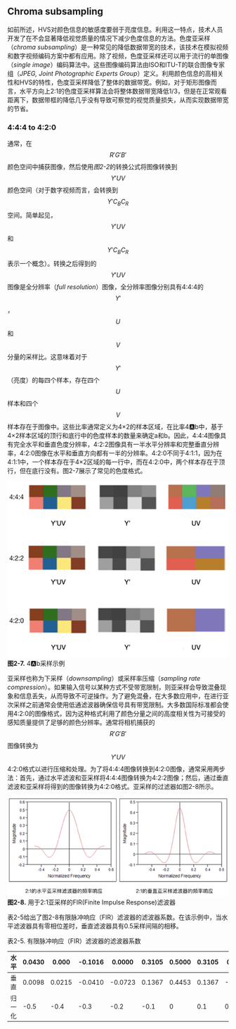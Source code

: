 ## Chroma subsampling
如前所述，HVS对颜色信息的敏感度要弱于亮度信息。利用这一特点，技术人员开发了在不会显著降低视觉质量的情况下减少色度信息的方法。色度亚采样（*chroma subsampling*）是一种常见的降低数据带宽的技术，该技术在模拟视频和数字视频编码方案中都有应用。除了视频，色度亚采样还可以用于流行的单图像（*single image*）编码算法中。这些图像编码算法由ISO和ITU-T的联合图像专家组（*JPEG, Joint Photographic Experts Group*）定义。利用颜色信息的高相关性和HVS的特性，色度亚采样降低了整体的数据带宽。例如，对于矩形图像而言，水平方向上2:1的色度亚采样算法会将整体数据带宽降低1/3，但是在正常观看距离下，数据带框的降低几乎没有导致可察觉的视觉质量损失，从而实现数据带宽的节省。

### 4:4:4 to 4:2:0
通常，在$$R'G'B'$$颜色空间中捕获图像，然后使用*图2-2*的转换公式将图像转换到$$Y'UV$$颜色空间（对于数字视频而言，会转换到$$Y'C_BC_R$$空间。简单起见，$$Y'UV$$和$$Y'C_BC_R$$表示一个概念）。转换之后得到的$$Y'UV$$图像是全分辨率（*full resolution*）图像，全分辨率图像分别具有4:4:4的$$Y'$$，$$U$$和$$V$$分量的采样比。这意味着对于$$Y'$$（亮度）的每四个样本，存在四个$$U$$样本和四个$$V$$样本存在于图像中。这些比率通常定义为4×2的样本区域，在比率4:a:b中，基于4×2样本区域的顶行和底行中的色度样本的数量来确定a和b。因此，4:4:4图像具有完全水平和垂直色度分辨率，4:2:2图像具有一半水平分辨率和完整垂直分辨率，4:2:0图像在水平和垂直方向都有一半的分辨率。4:2:0不同于4:1:1，因为在4:1:1中，一个样本存在于4×2区域的每一行中，而在4:2:0中，两个样本存在于顶行，但在底行没有。图2-7展示了常见的色度格式。

![](../images/2_7.png)
**图2-7.** 4:a:b采样示例

亚采样也称为下采样（*downsampling*）或采样率压缩（*sampling rate compression*）。如果输入信号以某种方式不受带宽限制，则亚采样会导致混叠现象和信息丢失，从而导致不可逆操作。为了避免混叠，在大多数应用中，在进行亚次采样之前通常会使用低通滤波器确保信号具有带宽限制。大多数国际标准都会使用4:2:0的图像格式，因为这种格式利用了颜色分量之间的高度相关性为可接受的感知质量提供了足够的颜色分辨率。通常将相机捕获的$$R'G'B'$$图像转换为$$Y'UV$$ 4:2:0格式以进行压缩和处理。为了将4:4:4图像转换到4:2:0图像，通常采用两步法：首先，通过水平滤波和亚采样将4:4:4图像转换为4:2:2图像；然后，通过垂直滤波和亚采样将得到的图像转换为4:2:0格式。亚采样的过滤器如图2-8所示。

![](../images/2_8.png)
**图2-8.** 用于2:1亚采样的FIR(Finite Impulse Response)滤波器

表2-5给出了图2-8有限脉冲响应（FIR）滤波器的滤波器系数。在该示例中，当水平滤波器具有零相位差时，垂直滤波器具有0.5采样间隔的相移。

表2-5. 有限脉冲响应（FIR）滤波器的滤波器系数

| 水平 | 0.0430 | 0.000 | -0.1016 | 0.0000 | 0.3105 | 0.5000 | 0.3105 | 0.0000 | -0.1016 | 0.0000 | 0.0430 |
| --- | --- | --- | --- | --- | --- | --- | --- | --- | --- | --- | --- |
| 垂直 | 0.0098 | 0.0215 | -0.0410 | -0.0723 | 0.1367 | 0.4453 | 0.1367 | -0.0723 | -0.0410 | 0.0215 | 0.0098 |
| 归一化 | -0.5 | -0.4 | -0.3 | -0.2 | -0.1 | 0 | 0.1 | 0.2 | 0.3 | 0.4 | 0.5 |
